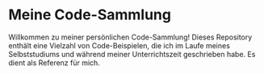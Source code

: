 # Meine Code-Sammlung

Willkommen zu meiner persönlichen Code-Sammlung! Dieses Repository enthält eine Vielzahl von Code-Beispielen, die ich im Laufe meines Selbststudiums und während meiner Unterrichtszeit geschrieben habe. Es dient als Referenz für mich.
